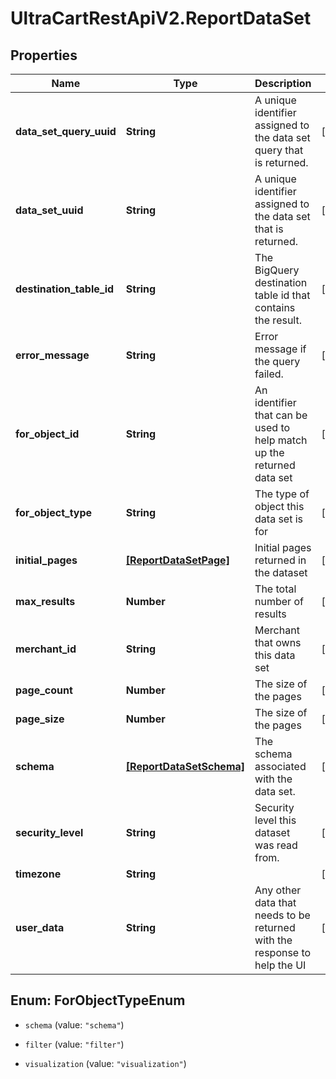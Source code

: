# UltraCartRestApiV2.ReportDataSet

## Properties

Name | Type | Description | Notes
------------ | ------------- | ------------- | -------------
**data_set_query_uuid** | **String** | A unique identifier assigned to the data set query that is returned. | [optional] 
**data_set_uuid** | **String** | A unique identifier assigned to the data set that is returned. | [optional] 
**destination_table_id** | **String** | The BigQuery destination table id that contains the result. | [optional] 
**error_message** | **String** | Error message if the query failed. | [optional] 
**for_object_id** | **String** | An identifier that can be used to help match up the returned data set | [optional] 
**for_object_type** | **String** | The type of object this data set is for | [optional] 
**initial_pages** | [**[ReportDataSetPage]**](ReportDataSetPage.md) | Initial pages returned in the dataset | [optional] 
**max_results** | **Number** | The total number of results | [optional] 
**merchant_id** | **String** | Merchant that owns this data set | [optional] 
**page_count** | **Number** | The size of the pages | [optional] 
**page_size** | **Number** | The size of the pages | [optional] 
**schema** | [**[ReportDataSetSchema]**](ReportDataSetSchema.md) | The schema associated with the data set. | [optional] 
**security_level** | **String** | Security level this dataset was read from. | [optional] 
**timezone** | **String** |  | [optional] 
**user_data** | **String** | Any other data that needs to be returned with the response to help the UI | [optional] 



## Enum: ForObjectTypeEnum


* `schema` (value: `"schema"`)

* `filter` (value: `"filter"`)

* `visualization` (value: `"visualization"`)




